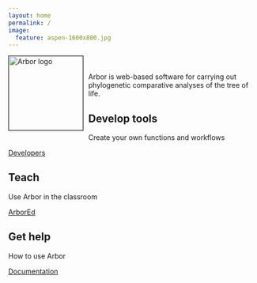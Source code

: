 ```yaml
---
layout: home
permalink: /
image:
  feature: aspen-1600x800.jpg
---
```


  <p style="float: left;margin:0 10px 10px 0">
      <img src="{{ site.baseurl}}/images/arbor_logo/arbor_128px.png" width = "150px" border="1px" alt="Arbor logo"></p>
  <p>
    <br><br>Arbor is web-based software for carrying out phylogenetic comparative analyses of the tree of life.


<div class="tiles">

<div class="tile">
  <h2 class="post-excerpt">Develop tools</h2>
  <p class="post-excerpt">Create your own functions and workflows</p>
  <a href="{{ site.baseurl }}/build/" class="btn-inverse-gray">Developers</a>

</div><!-- /.tile -->

<div class="tile">
  <h2 class="post-excerpt">Teach</h2>
  <p class="post-excerpt">Use Arbor in the classroom</p>
  <a href="{{ site.baseurl }}/arbor-ed/" class="btn-inverse-gray">ArborEd</a>

</div><!-- /.tile -->

<div class="tile">
  <h2 class="post-excerpt">Get help</h2>
  <p class="post-excerpt">How to use Arbor</p>
  <a href="{{ site.baseurl }}/help/" class="btn-inverse-gray">Documentation</a>

</div><!-- /.tile -->
</div><!-- /.tiles -->
